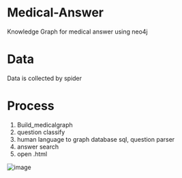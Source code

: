 # Medical-Answer
Knowledge Graph for medical answer using neo4j

# Data
Data is collected by spider
# Process
1. Build_medicalgraph
2. question classify
3. human language to graph database sql, question parser
4. answer search
5. open .html
   
![image](https://github.com/sun2017bupt/Medical-Answer/assets/73296185/7a1e2e59-8015-4e69-bcaa-230615baadd4)
